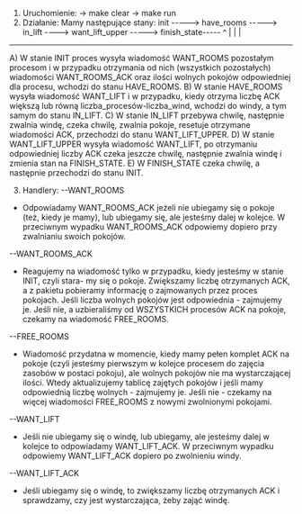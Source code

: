 1. Uruchomienie:
-> make clear
-> make run
2. Działanie:
Mamy następujące stany:
init -----> have_rooms -----> in_lift ----> want_lift_upper -----> finish_state-----
 ^                                                                                  | 
 |                                                                                  |
 -----------------------------------------------------------------------------------         ---------
A) W stanie INIT proces wysyła wiadomość WANT_ROOMS pozostałym procesom i w przypadku
otrzymania od nich (wszystkich pozostałych) wiadomości WANT_ROOMS_ACK oraz ilości
wolnych pokojów odpowiedniej dla procesu, wchodzi do stanu HAVE_ROOMS.
B) W stanie HAVE_ROOMS wysyła wiadomość WANT_LIFT i w przypadku, kiedy otrzyma liczbę
ACK większą lub równą liczba_procesów-liczba_wind, wchodzi do windy, a tym samym do stanu
IN_LIFT.
C) W stanie IN_LIFT przebywa chwilę, następnie zwalnia windę, czeka chwilę, zwalnia pokoje,
resetuje otrzymane wiadomości ACK, przechodzi do stanu WANT_LIFT_UPPER.
D) W stanie WANT_LIFT_UPPER wysyła wiadomość WANT_LIFT, po otrzymaniu odpowiedniej liczby 
ACK czeka jeszcze chwilę, następnie zwalnia windę i zmienia stan na FINISH_STATE.
E) W FINISH_STATE czeka chwilę, a następnie przechodzi do stanu INIT.

3. Handlery:
--WANT_ROOMS
 - Odpowiadamy WANT_ROOMS_ACK jeżeli nie ubiegamy się o pokoje (też, kiedy je mamy),
lub ubiegamy się, ale jesteśmy dalej w kolejce. W przeciwnym wypadku WANT_ROOMS_ACK 
odpowiemy dopiero przy zwalnianiu swoich pokojów.

--WANT_ROOMS_ACK
 - Reagujemy na wiadomość tylko w przypadku, kiedy jesteśmy w stanie INIT, czyli stara-
my się o pokoje. Zwiększamy liczbę otrzymanych ACK, a z pakietu pobieramy informację
o zajmowanych przez proces pokojach. Jeśli liczba wolnych pokojów jest odpowiednia -
zajmujemy je. Jeśli nie, a uzbieraliśmy od WSZYSTKICH procesów ACK na pokoje, czekamy
na wiadomość FREE_ROOMS.

--FREE_ROOMS
 - Wiadomość przydatna w momencie, kiedy mamy pełen komplet ACK na pokoje (czyli jesteśmy
pierwszym w kolejce procesem do zajęcia zasobów w postaci pokoju), ale wolnych pokojów
nie ma wystarczającej ilości. Wtedy aktualizujemy tablicę zajętych pokojów i jeśli 
mamy odpowiednią liczbę wolnych - zajmujemy je. Jeśli nie - czekamy na więcej wiadomości
FREE_ROOMS z nowymi zwolnionymi pokojami.

--WANT_LIFT
 - Jeśli nie ubiegamy się o windę, lub ubiegamy, ale jesteśmy dalej w kolejce to odpowiadamy
WANT_LIFT_ACK. W przeciwnym wypadku odpowiemy WANT_LIFT_ACK dopiero po zwolnieniu windy.

--WANT_LIFT_ACK
 - Jeśli ubiegamy się o windę, to zwiększamy liczbę otrzymanych ACK i sprawdzamy, czy jest
wystarczająca, żeby zająć windę.
